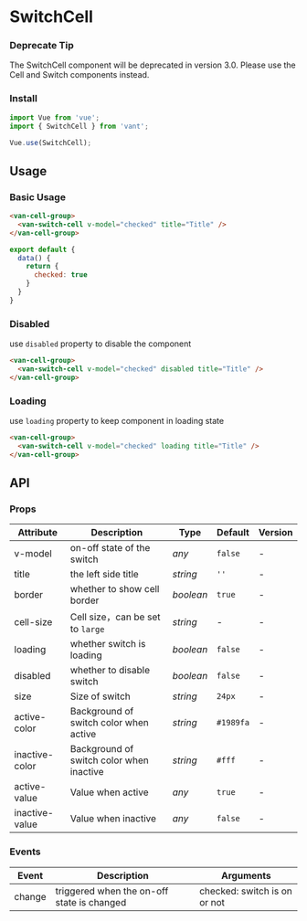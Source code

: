 # SwitchCell

### Deprecate Tip

The SwitchCell component will be deprecated in version 3.0. Please use the Cell and Switch components instead.

### Install

``` javascript
import Vue from 'vue';
import { SwitchCell } from 'vant';

Vue.use(SwitchCell);
```

## Usage

### Basic Usage

```html
<van-cell-group>
  <van-switch-cell v-model="checked" title="Title" />
</van-cell-group>
```

```javascript
export default {
  data() {
    return {
      checked: true
    }
  }
}
```

### Disabled

use `disabled` property to disable the component

```html
<van-cell-group>
  <van-switch-cell v-model="checked" disabled title="Title" />
</van-cell-group>
```

### Loading

use `loading` property to keep component in loading state

```html
<van-cell-group>
  <van-switch-cell v-model="checked" loading title="Title" />
</van-cell-group>
```

## API

### Props

| Attribute | Description | Type | Default | Version |
|------|------|------|------|------|
| v-model | on-off state of the switch | *any* | `false` | - |
| title | the left side title | *string* | `''` | - |
| border | whether to show cell border | *boolean* | `true` | - |
| cell-size | Cell size，can be set to `large` | *string* | - | - |
| loading | whether switch is loading | *boolean* | `false` | - |
| disabled | whether to disable switch | *boolean* | `false` | - |
| size | Size of switch | *string* | `24px` | - |
| active-color | Background of switch color when active | *string* | `#1989fa` | - |
| inactive-color | Background of switch color when inactive | *string* | `#fff` | - |
| active-value | Value when active | *any* | `true` | - |
| inactive-value | Value when inactive | *any* | `false` | - |

### Events

| Event | Description | Arguments |
|------|------|------|
| change | triggered when the on-off state is changed | checked: switch is on or not |
